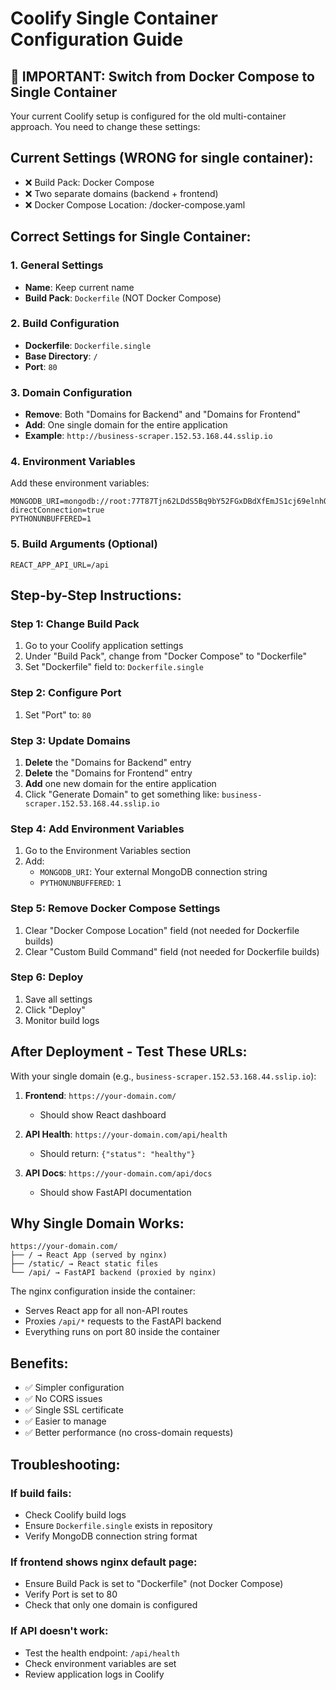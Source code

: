 # Coolify Single Container Configuration Guide

## 🚨 IMPORTANT: Switch from Docker Compose to Single Container

Your current Coolify setup is configured for the old multi-container approach. You need to change these settings:

## Current Settings (WRONG for single container):
- ❌ Build Pack: Docker Compose
- ❌ Two separate domains (backend + frontend)
- ❌ Docker Compose Location: /docker-compose.yaml

## Correct Settings for Single Container:

### 1. **General Settings**
- **Name**: Keep current name
- **Build Pack**: `Dockerfile` (NOT Docker Compose)

### 2. **Build Configuration**
- **Dockerfile**: `Dockerfile.single`
- **Base Directory**: `/`
- **Port**: `80`

### 3. **Domain Configuration**
- **Remove**: Both "Domains for Backend" and "Domains for Frontend"
- **Add**: One single domain for the entire application
- **Example**: `http://business-scraper.152.53.168.44.sslip.io`

### 4. **Environment Variables**
Add these environment variables:
```
MONGODB_URI=mongodb://root:77T87Tjn62LDdS5Bq9bY52FGxDBdXfEmJS1cj69elnhQBsRj7BsAnr3SKQF77oot@fo8g4g0w8gcc8k44s8s4gsks:27017/?directConnection=true
PYTHONUNBUFFERED=1
```

### 5. **Build Arguments** (Optional)
```
REACT_APP_API_URL=/api
```

## Step-by-Step Instructions:

### Step 1: Change Build Pack
1. Go to your Coolify application settings
2. Under "Build Pack", change from "Docker Compose" to "Dockerfile"
3. Set "Dockerfile" field to: `Dockerfile.single`

### Step 2: Configure Port
1. Set "Port" to: `80`

### Step 3: Update Domains
1. **Delete** the "Domains for Backend" entry
2. **Delete** the "Domains for Frontend" entry
3. **Add** one new domain for the entire application
4. Click "Generate Domain" to get something like: `business-scraper.152.53.168.44.sslip.io`

### Step 4: Add Environment Variables
1. Go to the Environment Variables section
2. Add:
   - `MONGODB_URI`: Your external MongoDB connection string
   - `PYTHONUNBUFFERED`: `1`

### Step 5: Remove Docker Compose Settings
1. Clear "Docker Compose Location" field (not needed for Dockerfile builds)
2. Clear "Custom Build Command" field (not needed for Dockerfile builds)

### Step 6: Deploy
1. Save all settings
2. Click "Deploy"
3. Monitor build logs

## After Deployment - Test These URLs:

With your single domain (e.g., `business-scraper.152.53.168.44.sslip.io`):

1. **Frontend**: `https://your-domain.com/`
   - Should show React dashboard

2. **API Health**: `https://your-domain.com/api/health`
   - Should return: `{"status": "healthy"}`

3. **API Docs**: `https://your-domain.com/api/docs`
   - Should show FastAPI documentation

## Why Single Domain Works:

```
https://your-domain.com/
├── / → React App (served by nginx)
├── /static/ → React static files
└── /api/ → FastAPI backend (proxied by nginx)
```

The nginx configuration inside the container:
- Serves React app for all non-API routes
- Proxies `/api/*` requests to the FastAPI backend
- Everything runs on port 80 inside the container

## Benefits:
- ✅ Simpler configuration
- ✅ No CORS issues
- ✅ Single SSL certificate
- ✅ Easier to manage
- ✅ Better performance (no cross-domain requests)

## Troubleshooting:

### If build fails:
- Check Coolify build logs
- Ensure `Dockerfile.single` exists in repository
- Verify MongoDB connection string format

### If frontend shows nginx default page:
- Ensure Build Pack is set to "Dockerfile" (not Docker Compose)
- Verify Port is set to 80
- Check that only one domain is configured

### If API doesn't work:
- Test the health endpoint: `/api/health`
- Check environment variables are set
- Review application logs in Coolify
